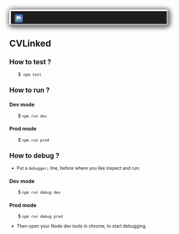<div style="background: #1E1E1E;
  border-radius: 5px;
  margin-top: 25px;
  margin-bottom: 40px;
  padding: 10px 8px 4px 10px;
  border: white 5px outset;
  box-shadow: 2px 2px 2px grey,
    2px 2px 17px grey,
    2px 2px 17px grey, 
    2px 2px 17px grey;">
  <img style="margin-right:2px;margin-left:2px;border:#4278C0 5px solid;border-radius: 5px;background: #4278c0;" src="https://img.shields.io/badge/-^3.8.0-white?style=flat&logo=typescript"/>
</div>

# CVLinked
## How to test ?
  &nbsp;&nbsp;&nbsp;&nbsp;&nbsp;&nbsp; 
  $&nbsp; ``` npm test ```

## How to run ?

### Dev mode
  &nbsp;&nbsp;&nbsp;&nbsp;&nbsp;&nbsp; 
  $&nbsp;``` npm run dev ```

### Prod mode
  &nbsp;&nbsp;&nbsp;&nbsp;&nbsp;&nbsp; 
  $&nbsp;``` npm run prod ```

## How to debug ?

 * Put a `debugger;` line, before where you like inspect and run:

### Dev mode
  &nbsp;&nbsp;&nbsp;&nbsp;&nbsp;&nbsp; 
  $&nbsp;``` npm run debug dev ```

### Prod mode
  &nbsp;&nbsp;&nbsp;&nbsp;&nbsp;&nbsp; 
  $&nbsp;``` npm run debug prod ```

  * Then open your Node dev tools in chrome, to start debugging.
